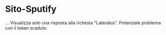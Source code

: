 # Sito-Sputify
...
Visualizza solo una risposta alla richesta "Lateralus". Potenziale problema con il token scaduto.
